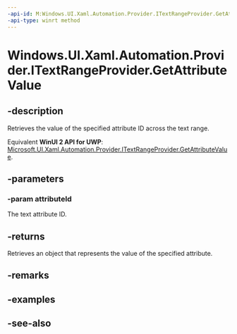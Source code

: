 ```yaml
---
-api-id: M:Windows.UI.Xaml.Automation.Provider.ITextRangeProvider.GetAttributeValue(System.Int32)
-api-type: winrt method
---
```


<!-- Method syntax
public object GetAttributeValue(System.Int32 attributeId)
-->

# Windows.UI.Xaml.Automation.Provider.ITextRangeProvider.GetAttributeValue

## -description
Retrieves the value of the specified attribute ID across the text range.

Equivalent **WinUI 2 API for UWP**: [Microsoft.UI.Xaml.Automation.Provider.ITextRangeProvider.GetAttributeValue](/windows/winui/api/microsoft.ui.xaml.automation.provider.itextrangeprovider.getattributevalue).

## -parameters
### -param attributeId
The text attribute ID.

## -returns
Retrieves an object that represents the value of the specified attribute.

## -remarks

## -examples

## -see-also
